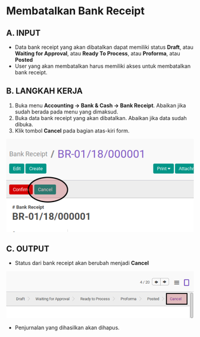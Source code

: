 # Membatalkan Bank Receipt

## A. INPUT

* Data bank receipt yang akan dibatalkan dapat memiliki status **Draft**, atau **Waiting for Approval**, atau **Ready To Process**, atau **Proforma**, atau **Posted**
* User yang akan membatalkan harus memiliki akses untuk membatalkan bank receipt.

## B. LANGKAH KERJA

1. Buka menu **Accounting -> Bank & Cash -> Bank Receipt**. Abaikan jika sudah berada
pada menu yang dimaksud.
2. Buka data bank receipt yang akan dibatalkan. Abaikan jika data sudah dibuka.
3. Klik tombol **Cancel** pada bagian atas-kiri form.

![](../../img/bank-receipt/tombol-cancel.png)

## C. OUTPUT

* Status dari bank receipt akan berubah menjadi **Cancel**

![](../../img/bank-receipt/status-cancel.png)

* Penjurnalan yang dihasilkan akan dihapus.
